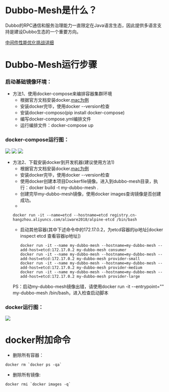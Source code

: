 # Dubbo-Mesh是什么？
Dubbo的RPC通信和服务治理能力一直限定在Java语言生态，因此提供多语言支持是建设Dubbo生态的一个重要方向。

[中间件性能优化挑战详细](https://tianchi.aliyun.com/markets/tianchi/aliware2018contest)


# Dubbo-Mesh运行步骤
### 启动基础镜像环境：
* 方法1、使用docker-compose来编排容器集群环境
    * 根据官方文档安装docker.[mac为例](https://docs.docker.com/docker-for-mac/)
    * 安装docker完毕，使用docker --version检查
    * 安装docker-composo(pip install docker-compose)
    * 编写docker-compose.yml编排文件
    * 运行编排文件：docker-compose up
### docker-compose运行图：
![](https://raw.githubusercontent.com/tantexian/dubbo-mesh/dev/static/imgs/docker-compose-run-1.png)
![](https://raw.githubusercontent.com/tantexian/dubbo-mesh/dev/static/imgs/docker-compose-run-2.png)
![](https://raw.githubusercontent.com/tantexian/dubbo-mesh/dev/static/imgs/docker-compose-run-3.png)


* 方法2、下载安装docker到开发机器(建议使用方法1)
    * 根据官方文档安装docker.[mac为例](https://docs.docker.com/docker-for-mac/)
    * 安装docker完毕，使用docker --version检查
    * 使用docker创建本项目Dockerfile镜像。进入到dubbo-mesh目录，执行：docker build -t my-dubbo-mesh .
    * 创建完毕my-dubbo-mesh镜像，使用docker images查询镜像是否创建成功。
    * 
    ```
    docker run -it --name=etcd --hostname=etcd registry.cn-hangzhou.aliyuncs.com/aliware2018/alpine-etcd /bin/bash
    ```
    * 启动其他容器(其中下述命令中的172.17.0.2，为etcd容器的ip地址[docker inspect etcd 查看容器ip地址])
        ```
        docker run -it --name my-dubbo-mesh --hostname=my-dubbo-mesh --add-host=etcd:172.17.0.2 my-dubbo-mesh consumer
        docker run -it --name my-dubbo-mesh --hostname=my-dubbo-mesh --add-host=etcd:172.17.0.2 my-dubbo-mesh provider-small
        docker run -it --name my-dubbo-mesh --hostname=my-dubbo-mesh --add-host=etcd:172.17.0.2 my-dubbo-mesh provider-medium
        docker run -it --name my-dubbo-mesh --hostname=my-dubbo-mesh --add-host=etcd:172.17.0.2 my-dubbo-mesh provider-large
        ```
    PS：启动my-dubbo-mesh镜像出错，请使用docker run -it --entrypoint="" my-dubbo-mesh /bin/bash，进入检查启动脚本

### docker运行图：
![](https://raw.githubusercontent.com/tantexian/dubbo-mesh/dev/static/imgs/docker-run.png)


# docker附加命令
* 删除所有容器：
```
docker rm `docker ps -qa`
```
* 删除所有镜像:
```
docker rmi `docker images -q`
```
